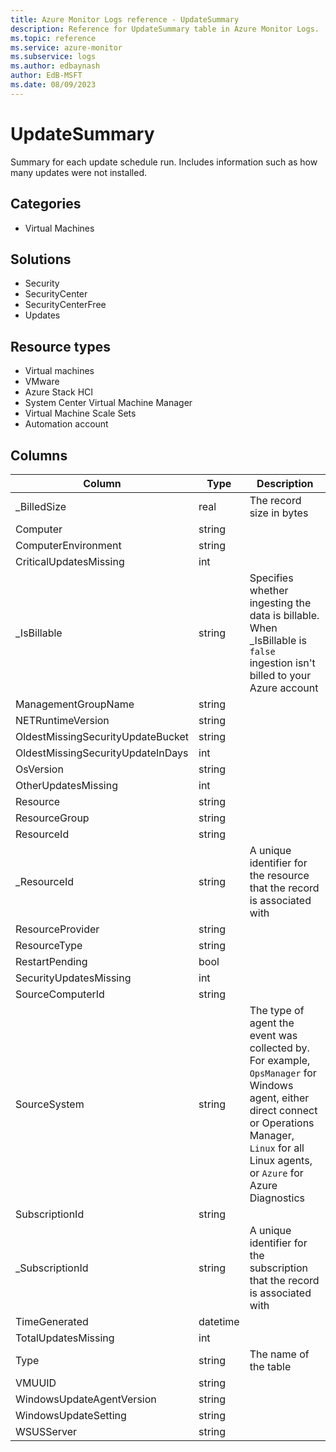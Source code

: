 ```yaml
---
title: Azure Monitor Logs reference - UpdateSummary
description: Reference for UpdateSummary table in Azure Monitor Logs.
ms.topic: reference
ms.service: azure-monitor
ms.subservice: logs
ms.author: edbaynash
author: EdB-MSFT
ms.date: 08/09/2023
---
```


# UpdateSummary

Summary for each update schedule run. Includes information such as how many updates were not installed.

## Categories

- Virtual Machines
## Solutions

- Security
- SecurityCenter
- SecurityCenterFree
- Updates
## Resource types

- Virtual machines
- VMware
- Azure Stack HCI
- System Center Virtual Machine Manager
- Virtual Machine Scale Sets
- Automation account




## Columns

| Column | Type | Description |
|---|---|---|
| _BilledSize | real | The record size in bytes |
| Computer | string |   |
| ComputerEnvironment | string |   |
| CriticalUpdatesMissing | int |   |
| _IsBillable | string | Specifies whether ingesting the data is billable. When _IsBillable is `false` ingestion isn't billed to your Azure account |
| ManagementGroupName | string |   |
| NETRuntimeVersion | string |   |
| OldestMissingSecurityUpdateBucket | string |   |
| OldestMissingSecurityUpdateInDays | int |   |
| OsVersion | string |   |
| OtherUpdatesMissing | int |   |
| Resource | string |   |
| ResourceGroup | string |   |
| ResourceId | string |   |
| _ResourceId | string | A unique identifier for the resource that the record is associated with |
| ResourceProvider | string |   |
| ResourceType | string |   |
| RestartPending | bool |   |
| SecurityUpdatesMissing | int |   |
| SourceComputerId | string |   |
| SourceSystem | string | The type of agent the event was collected by. For example, `OpsManager` for Windows agent, either direct connect or Operations Manager, `Linux` for all Linux agents, or `Azure` for Azure Diagnostics |
| SubscriptionId | string |   |
| _SubscriptionId | string | A unique identifier for the subscription that the record is associated with |
| TimeGenerated | datetime |   |
| TotalUpdatesMissing | int |   |
| Type | string | The name of the table |
| VMUUID | string |   |
| WindowsUpdateAgentVersion | string |   |
| WindowsUpdateSetting | string |   |
| WSUSServer | string |   |
